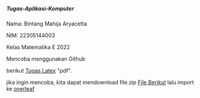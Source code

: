 ##### Tugas-Aplikasi-Komputer

Nama: Bintang Mahija Aryacetta

NIM: 22305144003

Kelas  Matematika E 2022

Mencoba menggunakan Github 

berikut [Tugas Latex](TUGAS_LATEX_Bintang_Mahija_Aryacetta_22305144003.pdf) "pdf".

jika ingin mencoba, kita dapat mendownload file.zip [File Berikut](https://drive.google.com/file/d/16AsNJXqTDmc1VO0kBgVUFOPCwsDv_1Q6/view?usp=drive_link)
lalu import ke [overleaf](https://www.overleaf.com/)

